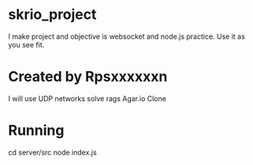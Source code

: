 # skrio_project
I make project and objective is websocket and node.js practice. Use it as you see fit.

# Created by Rpsxxxxxxn
I will use UDP networks solve rags
Agar.io Clone

# Running
cd server/src
node index.js
